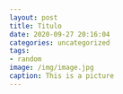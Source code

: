 ```yaml
---
layout: post
title: Titulo
date: 2020-09-27 20:16:04
categories: uncategorized
tags:
- random
image: /img/image.jpg
caption: This is a picture
---
```

